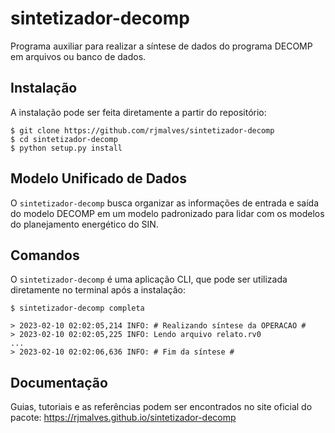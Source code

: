 # sintetizador-decomp
Programa auxiliar para realizar a síntese de dados do programa DECOMP em arquivos ou banco de dados.


## Instalação

A instalação pode ser feita diretamente a partir do repositório:
```
$ git clone https://github.com/rjmalves/sintetizador-decomp
$ cd sintetizador-decomp
$ python setup.py install
```

## Modelo Unificado de Dados

O `sintetizador-decomp` busca organizar as informações de entrada e saída do modelo DECOMP em um modelo padronizado para lidar com os modelos do planejamento energético do SIN.

## Comandos

O `sintetizador-decomp` é uma aplicação CLI, que pode ser utilizada diretamente no terminal após a instalação:

```
$ sintetizador-decomp completa

> 2023-02-10 02:02:05,214 INFO: # Realizando síntese da OPERACAO #
> 2023-02-10 02:02:05,225 INFO: Lendo arquivo relato.rv0
...
> 2023-02-10 02:02:06,636 INFO: # Fim da síntese #
```

## Documentação

Guias, tutoriais e as referências podem ser encontrados no site oficial do pacote: https://rjmalves.github.io/sintetizador-decomp